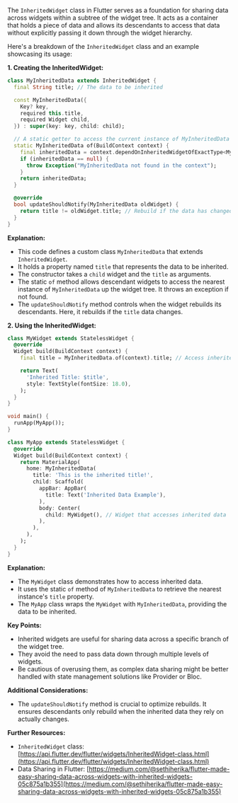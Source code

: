 The `InheritedWidget` class in Flutter serves as a foundation for sharing data across widgets within a subtree of the widget tree. It acts as a container that holds a piece of data and allows its descendants to access that data without explicitly passing it down through the widget hierarchy.

Here's a breakdown of the `InheritedWidget` class and an example showcasing its usage:

**1. Creating the InheritedWidget:**

```dart
class MyInheritedData extends InheritedWidget {
  final String title; // The data to be inherited

  const MyInheritedData({
    Key? key,
    required this.title,
    required Widget child,
  }) : super(key: key, child: child);

  // A static getter to access the current instance of MyInheritedData in the widget tree
  static MyInheritedData of(BuildContext context) {
    final inheritedData = context.dependOnInheritedWidgetOfExactType<MyInheritedData>();
    if (inheritedData == null) {
      throw Exception("MyInheritedData not found in the context");
    }
    return inheritedData;
  }

  @override
  bool updateShouldNotify(MyInheritedData oldWidget) {
    return title != oldWidget.title; // Rebuild if the data has changed
  }
}
```

**Explanation:**

- This code defines a custom class `MyInheritedData` that extends `InheritedWidget`.
- It holds a property named `title` that represents the data to be inherited.
- The constructor takes a `child` widget and the `title` as arguments.
- The static `of` method allows descendant widgets to access the nearest instance of `MyInheritedData` up the widget tree. It throws an exception if not found.
- The `updateShouldNotify` method controls when the widget rebuilds its descendants. Here, it rebuilds if the `title` data changes.

**2. Using the InheritedWidget:**

```dart
class MyWidget extends StatelessWidget {
  @override
  Widget build(BuildContext context) {
    final title = MyInheritedData.of(context).title; // Access inherited data

    return Text(
      'Inherited Title: $title',
      style: TextStyle(fontSize: 18.0),
    );
  }
}

void main() {
  runApp(MyApp());
}

class MyApp extends StatelessWidget {
  @override
  Widget build(BuildContext context) {
    return MaterialApp(
      home: MyInheritedData(
        title: 'This is the inherited title!',
        child: Scaffold(
          appBar: AppBar(
            title: Text('Inherited Data Example'),
          ),
          body: Center(
            child: MyWidget(), // Widget that accesses inherited data
          ),
        ),
      ),
    );
  }
}
```

**Explanation:**

- The `MyWidget` class demonstrates how to access inherited data.
- It uses the static `of` method of `MyInheritedData` to retrieve the nearest instance's `title` property.
- The `MyApp` class wraps the `MyWidget` with `MyInheritedData`, providing the data to be inherited.

**Key Points:**

- Inherited widgets are useful for sharing data across a specific branch of the widget tree.
- They avoid the need to pass data down through multiple levels of widgets.
- Be cautious of overusing them, as complex data sharing might be better handled with state management solutions like Provider or Bloc.

**Additional Considerations:**

- The `updateShouldNotify` method is crucial to optimize rebuilds. It ensures descendants only rebuild when the inherited data they rely on actually changes.

**Further Resources:**

- `InheritedWidget` class: [https://api.flutter.dev/flutter/widgets/InheritedWidget-class.html](https://api.flutter.dev/flutter/widgets/InheritedWidget-class.html)
- Data Sharing in Flutter: [https://medium.com/@sethiherika/flutter-made-easy-sharing-data-across-widgets-with-inherited-widgets-05c875a1b355](https://medium.com/@sethiherika/flutter-made-easy-sharing-data-across-widgets-with-inherited-widgets-05c875a1b355)